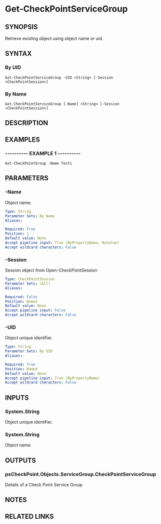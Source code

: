 # Get-CheckPointServiceGroup

## SYNOPSIS
Retrieve existing object using object name or uid.

## SYNTAX

### By UID
```
Get-CheckPointServiceGroup -UID <String> [-Session <CheckPointSession>]
```

### By Name
```
Get-CheckPointServiceGroup [-Name] <String> [-Session <CheckPointSession>]
```

## DESCRIPTION

## EXAMPLES

### ----------  EXAMPLE 1  ----------
```
Get-CheckPointGroup -Name Test1
```

## PARAMETERS

### -Name
Object name.

```yaml
Type: String
Parameter Sets: By Name
Aliases: 

Required: True
Position: 1
Default value: None
Accept pipeline input: True (ByPropertyName, ByValue)
Accept wildcard characters: False
```

### -Session
Session object from Open-CheckPointSession

```yaml
Type: CheckPointSession
Parameter Sets: (All)
Aliases: 

Required: False
Position: Named
Default value: None
Accept pipeline input: False
Accept wildcard characters: False
```

### -UID
Object unique identifier.

```yaml
Type: String
Parameter Sets: By UID
Aliases: 

Required: True
Position: Named
Default value: None
Accept pipeline input: True (ByPropertyName)
Accept wildcard characters: False
```

## INPUTS

### System.String
Object unique identifier.

### System.String
Object name.

## OUTPUTS

### psCheckPoint.Objects.ServiceGroup.CheckPointServiceGroup
Details of a Check Point Service Group

## NOTES

## RELATED LINKS

